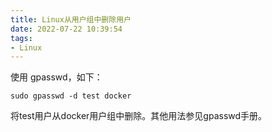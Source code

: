 ```yaml
---
title: Linux从用户组中删除用户
date: 2022-07-22 10:39:54
tags:
- Linux
---
```


使用 gpasswd，如下：

```Shell
sudo gpasswd -d test docker
```

将test用户从docker用户组中删除。其他用法参见gpasswd手册。